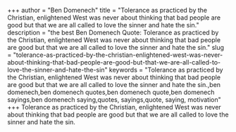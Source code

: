 +++
author = "Ben Domenech"
title = "Tolerance as practiced by the Christian, enlightened West was never about thinking that bad people are good but that we are all called to love the sinner and hate the sin."
description = "the best Ben Domenech Quote: Tolerance as practiced by the Christian, enlightened West was never about thinking that bad people are good but that we are all called to love the sinner and hate the sin."
slug = "tolerance-as-practiced-by-the-christian-enlightened-west-was-never-about-thinking-that-bad-people-are-good-but-that-we-are-all-called-to-love-the-sinner-and-hate-the-sin"
keywords = "Tolerance as practiced by the Christian, enlightened West was never about thinking that bad people are good but that we are all called to love the sinner and hate the sin.,ben domenech,ben domenech quotes,ben domenech quote,ben domenech sayings,ben domenech saying,quotes, sayings,quote, saying, motivation"
+++
Tolerance as practiced by the Christian, enlightened West was never about thinking that bad people are good but that we are all called to love the sinner and hate the sin.
